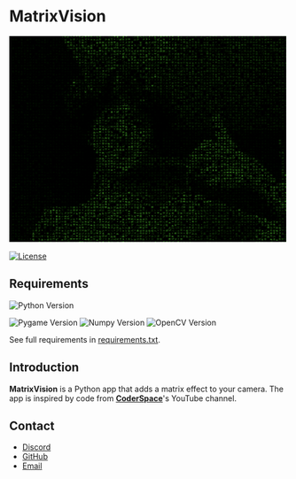 # MatrixVision

<img alt="Screenshot" src="assets/screenshots/screenshot1.png" width="500"/>

[![License](https://img.shields.io/badge/License-MIT-green)](license.txt)

## Requirements

![Python Version](https://img.shields.io/badge/Python-3.12+-blue)

![Pygame Version](https://img.shields.io/badge/Pygame-2.5.2+-red)
![Numpy Version](https://img.shields.io/badge/numpy-1.26.4+-blue)
![OpenCV Version](https://img.shields.io/badge/OpenCV-4.9.0.80+-green)

See full requirements in [requirements.txt](requirements.txt).

## Introduction

**MatrixVision** is a Python app that adds a matrix effect to your camera.
The app is inspired by code from **[CoderSpace](https://www.youtube.com/@CoderSpaceChannel)**'s YouTube channel.

## Contact

- [Discord](https://discord.com/users/873920068571000833)
- [GitHub](https://github.com/CrazyFlyKite)
- [Email](mailto:karpenkoartem2846@gmail.com)
